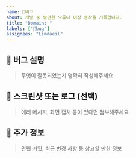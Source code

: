 ```yaml
---
name: 🐞버그
about: 개발 중 발견한 오류나 이상 동작을 기록합니다.
title: "Domain: "
labels: ["🐞bug"]
assignees: "Limdaeil"
---
```


## 🐞 버그 설명
> 무엇이 잘못되었는지 명확히 작성해주세요.


## 📸 스크린샷 또는 로그 (선택)
> 에러 메시지, 화면 캡처 등이 있다면 첨부해주세요.

## 💬 추가 정보
> 관련 커밋, 최근 변경 사항 등 참고할 만한 정보